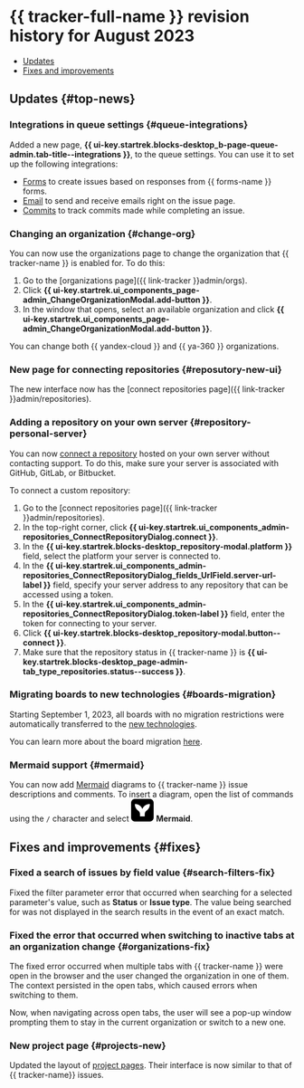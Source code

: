 # {{ tracker-full-name }} revision history for August 2023

* [Updates](#top-news)
* [Fixes and improvements](#fixes)

## Updates {#top-news}

### Integrations in queue settings {#queue-integrations}
Added a new page, **{{ ui-key.startrek.blocks-desktop_b-page-queue-admin.tab-title--integrations }}**, to the queue settings. You can use it to set up the following integrations:

* [Forms](../manager/forms-integration.md) to create issues based on responses from {{ forms-name }} forms.
* [Email](../manager/queue-mail.md) to send and receive emails right on the issue page.
* [Commits](../user/ticket-links.md#section_commit) to track commits made while completing an issue.


### Changing an organization {#change-org}

You can now use the organizations page to change the organization that {{ tracker-name }} is enabled for. To do this:

1. Go to the [organizations page]({{ link-tracker }}admin/orgs).
1. Click **{{ ui-key.startrek.ui_components_page-admin_ChangeOrganizationModal.add-button }}**.
1. In the window that opens, select an available organization and click **{{ ui-key.startrek.ui_components_page-admin_ChangeOrganizationModal.add-button }}**.

You can change both {{ yandex-cloud }} and {{ ya-360 }} organizations.




### New page for connecting repositories {#reposutory-new-ui}

The new interface now has the [connect repositories page]({{ link-tracker }}admin/repositories).

### Adding a repository on your own server {#repository-personal-server}

You can now [connect a repository](../manager/add-repository.md) hosted on your own server without contacting support. To do this, make sure your server is associated with GitHub, GitLab, or Bitbucket.

To connect a custom repository:
1. Go to the [connect repositories page]({{ link-tracker }}admin/repositories).
1. In the top-right corner, click **{{ ui-key.startrek.ui_components_admin-repositories_ConnectRepositoryDialog.connect }}**.
1. In the **{{ ui-key.startrek.blocks-desktop_repository-modal.platform }}** field, select the platform your server is connected to.
1. In the **{{ ui-key.startrek.ui_components_admin-repositories_ConnectRepositoryDialog_fields_UrlField.server-url-label }}** field, specify your server address to any repository that can be accessed using a token.
1. In the **{{ ui-key.startrek.ui_components_admin-repositories_ConnectRepositoryDialog.token-label }}** field, enter the token for connecting to your server.
1. Click **{{ ui-key.startrek.blocks-desktop_repository-modal.button--connect }}**.
1. Make sure that the repository status in {{ tracker-name }} is **{{ ui-key.startrek.blocks-desktop_page-admin-tab_type_repositories.status--success }}**.


### Migrating boards to new technologies {#boards-migration}

Starting September 1, 2023, all boards with no migration restrictions were automatically transferred to the [new technologies](../manager/agile-new.md).

You can learn more about the board migration [here](../manager/boards-convertor.md).

### Mermaid support {#mermaid}

You can now add [Mermaid](https://mermaid.js.org/) diagrams to {{ tracker-name }} issue descriptions and comments. To insert a diagram, open the list of commands using the `/` character and select ![](../../_assets/tracker/svg/mermaid.svg) **Mermaid**.

## Fixes and improvements {#fixes}

### Fixed a search of issues by field value {#search-filters-fix}

Fixed the filter parameter error that occurred when searching for a selected parameter's value, such as **Status** or **Issue type**. The value being searched for was not displayed in the search results in the event of an exact match.


### Fixed the error that occurred when switching to inactive tabs at an organization change {#organizations-fix}

The fixed error occurred when multiple tabs with {{ tracker-name }} were open in the browser and the user changed the organization in one of them. The context persisted in the open tabs, which caused errors when switching to them.

Now, when navigating across open tabs, the user will see a pop-up window prompting them to stay in the current organization or switch to a new one.


### New project page {#projects-new}

Updated the layout of [project pages](../manager/project-new.md). Their interface is now similar to that of {{ tracker-name}} issues.
